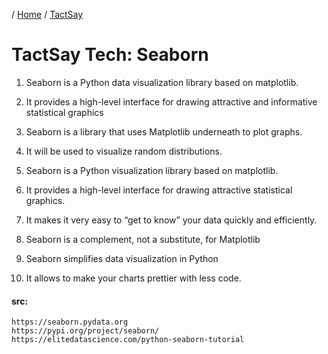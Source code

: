 / [Home](index.md) / [TactSay](tactsay.md)

# TactSay Tech: Seaborn

1. Seaborn is a Python data visualization library based on matplotlib.

2. It provides a high-level interface for drawing attractive and informative statistical graphics
3. Seaborn is a library that uses Matplotlib underneath to plot graphs.

4. It will be used to visualize random distributions.

5. Seaborn is a Python visualization library based on matplotlib.

6. It provides a high-level interface for drawing attractive statistical graphics.

7. It makes it very easy to “get to know” your data quickly and efficiently.

8. Seaborn is a complement, not a substitute, for Matplotlib

9. Seaborn simplifies data visualization in Python

10. It allows to make your charts prettier with less code.

#### src:
```
https://seaborn.pydata.org
https://pypi.org/project/seaborn/
https://elitedatascience.com/python-seaborn-tutorial
```